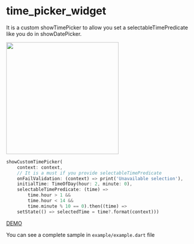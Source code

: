 # time_picker_widget

It is a custom showTimePicker to allow you set a selectableTimePredicate like you do in showDatePicker.

<img src="https://gitlab.com/jorgesanure-pub-dep/show-custom-time-picker/-/raw/master/assets/demo.gif" height='300px'>

```dart
showCustomTimePicker(
    context: context,
    // It is a must if you provide selectableTimePredicate
    onFailValidation: (context) => print('Unavailable selection'),
    initialTime: TimeOfDay(hour: 2, minute: 0),
    selectableTimePredicate: (time) =>
        time.hour > 1 &&
        time.hour < 14 &&
        time.minute % 10 == 0).then((time) =>
    setState(() => selectedTime = time?.format(context)))
```

[DEMO](https://dartpad.dartlang.org/5c32e473c8c1c9687966453d0dcf42de?)

You can see a complete sample in `example/example.dart` file